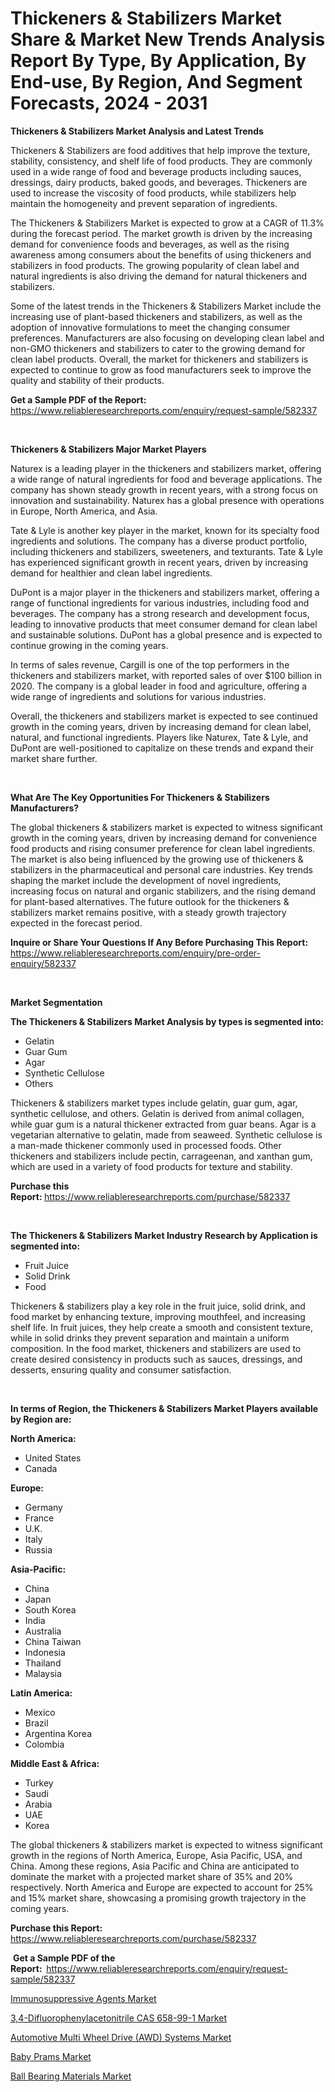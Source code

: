 <p><h1>Thickeners & Stabilizers Market Share & Market New Trends Analysis Report By Type, By Application, By End-use, By Region, And Segment Forecasts, 2024 - 2031</h1></p><p><strong>Thickeners & Stabilizers Market Analysis and Latest Trends</strong></p>
<p><p>Thickeners & Stabilizers are food additives that help improve the texture, stability, consistency, and shelf life of food products. They are commonly used in a wide range of food and beverage products including sauces, dressings, dairy products, baked goods, and beverages. Thickeners are used to increase the viscosity of food products, while stabilizers help maintain the homogeneity and prevent separation of ingredients.</p><p>The Thickeners & Stabilizers Market is expected to grow at a CAGR of 11.3% during the forecast period. The market growth is driven by the increasing demand for convenience foods and beverages, as well as the rising awareness among consumers about the benefits of using thickeners and stabilizers in food products. The growing popularity of clean label and natural ingredients is also driving the demand for natural thickeners and stabilizers.</p><p>Some of the latest trends in the Thickeners & Stabilizers Market include the increasing use of plant-based thickeners and stabilizers, as well as the adoption of innovative formulations to meet the changing consumer preferences. Manufacturers are also focusing on developing clean label and non-GMO thickeners and stabilizers to cater to the growing demand for clean label products. Overall, the market for thickeners and stabilizers is expected to continue to grow as food manufacturers seek to improve the quality and stability of their products.</p></p>
<p><strong>Get a Sample PDF of the Report:&nbsp;</strong> <a href="https://www.reliableresearchreports.com/enquiry/request-sample/582337">https://www.reliableresearchreports.com/enquiry/request-sample/582337</a></p>
<p>&nbsp;</p>
<p><strong>Thickeners & Stabilizers Major Market Players</strong></p>
<p><p>Naturex is a leading player in the thickeners and stabilizers market, offering a wide range of natural ingredients for food and beverage applications. The company has shown steady growth in recent years, with a strong focus on innovation and sustainability. Naturex has a global presence with operations in Europe, North America, and Asia.</p><p>Tate & Lyle is another key player in the market, known for its specialty food ingredients and solutions. The company has a diverse product portfolio, including thickeners and stabilizers, sweeteners, and texturants. Tate & Lyle has experienced significant growth in recent years, driven by increasing demand for healthier and clean label ingredients.</p><p>DuPont is a major player in the thickeners and stabilizers market, offering a range of functional ingredients for various industries, including food and beverages. The company has a strong research and development focus, leading to innovative products that meet consumer demand for clean label and sustainable solutions. DuPont has a global presence and is expected to continue growing in the coming years.</p><p>In terms of sales revenue, Cargill is one of the top performers in the thickeners and stabilizers market, with reported sales of over $100 billion in 2020. The company is a global leader in food and agriculture, offering a wide range of ingredients and solutions for various industries.</p><p>Overall, the thickeners and stabilizers market is expected to see continued growth in the coming years, driven by increasing demand for clean label, natural, and functional ingredients. Players like Naturex, Tate & Lyle, and DuPont are well-positioned to capitalize on these trends and expand their market share further.</p></p>
<p>&nbsp;</p>
<p><strong>What Are The Key Opportunities For Thickeners & Stabilizers Manufacturers?</strong></p>
<p><p>The global thickeners & stabilizers market is expected to witness significant growth in the coming years, driven by increasing demand for convenience food products and rising consumer preference for clean label ingredients. The market is also being influenced by the growing use of thickeners & stabilizers in the pharmaceutical and personal care industries. Key trends shaping the market include the development of novel ingredients, increasing focus on natural and organic stabilizers, and the rising demand for plant-based alternatives. The future outlook for the thickeners & stabilizers market remains positive, with a steady growth trajectory expected in the forecast period.</p></p>
<p><strong>Inquire or Share Your Questions If Any Before Purchasing This Report:</strong> <a href="https://www.reliableresearchreports.com/enquiry/pre-order-enquiry/582337">https://www.reliableresearchreports.com/enquiry/pre-order-enquiry/582337</a></p>
<p>&nbsp;</p>
<p><strong>Market Segmentation</strong></p>
<p><strong>The Thickeners & Stabilizers Market Analysis by types is segmented into:</strong></p>
<p><ul><li>Gelatin</li><li>Guar Gum</li><li>Agar</li><li>Synthetic Cellulose</li><li>Others</li></ul></p>
<p><p>Thickeners & stabilizers market types include gelatin, guar gum, agar, synthetic cellulose, and others. Gelatin is derived from animal collagen, while guar gum is a natural thickener extracted from guar beans. Agar is a vegetarian alternative to gelatin, made from seaweed. Synthetic cellulose is a man-made thickener commonly used in processed foods. Other thickeners and stabilizers include pectin, carrageenan, and xanthan gum, which are used in a variety of food products for texture and stability.</p></p>
<p><strong>Purchase this Report:&nbsp;</strong><a href="https://www.reliableresearchreports.com/purchase/582337">https://www.reliableresearchreports.com/purchase/582337</a></p>
<p>&nbsp;</p>
<p><strong>The Thickeners & Stabilizers Market Industry Research by Application is segmented into:</strong></p>
<p><ul><li>Fruit Juice</li><li>Solid Drink</li><li>Food</li></ul></p>
<p><p>Thickeners & stabilizers play a key role in the fruit juice, solid drink, and food market by enhancing texture, improving mouthfeel, and increasing shelf life. In fruit juices, they help create a smooth and consistent texture, while in solid drinks they prevent separation and maintain a uniform composition. In the food market, thickeners and stabilizers are used to create desired consistency in products such as sauces, dressings, and desserts, ensuring quality and consumer satisfaction.</p></p>
<p>&nbsp;</p>
<p><strong>In terms of Region, the Thickeners & Stabilizers Market Players available by Region are:</strong></p>
<p>
    <p> <strong> North America: </strong>
        <ul>
            <li>United States</li>
            <li>Canada</li>
        </ul>
        </p> 
    <p> <strong> Europe: </strong>
        <ul>
            <li>Germany</li>
            <li>France</li>
            <li>U.K.</li>
            <li>Italy</li>
            <li>Russia</li>
        </ul>
        </p> 
    <p> <strong> Asia-Pacific: </strong>
        <ul>
            <li>China</li>
            <li>Japan</li>
            <li>South Korea</li>
            <li>India</li>
            <li>Australia</li>
            <li>China Taiwan</li>
            <li>Indonesia</li>
            <li>Thailand</li>
            <li>Malaysia</li>
        </ul>
        </p> 
    <p> <strong> Latin America: </strong>
        <ul>
            <li>Mexico</li>
            <li>Brazil</li>
            <li>Argentina Korea</li>
            <li>Colombia</li>
        </ul>
        </p> 
    <p> <strong> Middle East & Africa: </strong>
        <ul>
            <li>Turkey</li>
            <li>Saudi</li>
            <li>Arabia</li>
            <li>UAE</li>
            <li>Korea</li>
        </ul>
    </p>
    </p>
<p><p>The global thickeners & stabilizers market is expected to witness significant growth in the regions of North America, Europe, Asia Pacific, USA, and China. Among these regions, Asia Pacific and China are anticipated to dominate the market with a projected market share of 35% and 20% respectively. North America and Europe are expected to account for 25% and 15% market share, showcasing a promising growth trajectory in the coming years.</p></p>
<p><strong>Purchase this Report: </strong><a href="https://www.reliableresearchreports.com/purchase/582337">https://www.reliableresearchreports.com/purchase/582337</a></p>
<p>&nbsp;<strong>Get a Sample PDF of the Report:&nbsp;&nbsp;</strong><a href="https://www.reliableresearchreports.com/enquiry/request-sample/582337">https://www.reliableresearchreports.com/enquiry/request-sample/582337</a></p>
<p><strong></strong></p>
<p><p><a href="https://issuu.com/reportprime-2/docs/immunosuppressive-agents-market-size-2030.pptx">Immunosuppressive Agents Market</a></p><p><a href="https://github.com/julyju69/Market-Research-Report-List-2/blob/main/34-difluorophenylacetonitrile-cas-658-99-1-market.md">3,4-Difluorophenylacetonitrile CAS 658-99-1 Market</a></p><p><a href="https://github.com/kosella/Market-Research-Report-List-2/blob/main/automotive-multi-wheel-drive-awd-systems-market.md">Automotive Multi Wheel Drive (AWD) Systems Market</a></p><p><a href="https://github.com/nathandecarvalho/Market-Research-Report-List-2/blob/main/baby-prams-market.md">Baby Prams Market</a></p><p><a href="https://issuu.com/reportprime-2/docs/ball-bearing-materials-market-size-2030.pptx">Ball Bearing Materials Market</a></p></p>
